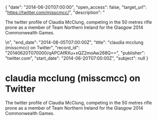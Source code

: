 {
  "date": "2014-06-20T07:00:00", 
  "open_access": false, 
  "target_url": "https://twitter.com/misscmcc/", 
  "description": "<p>The twitter profile of Claudia McClung, competing in the 50 metres rifle prone as a member of Team Northern Ireland for the Glasgow 2014 Commonwealth Games.</p>\n", 
  "end_date": "2014-08-05T07:00:00Z", 
  "title": "claudia mcclung (misscmcc) on Twitter", 
  "record_id": "20140620T070000/qAPCAfRXu+xQZ2moAw268Q==", 
  "publisher": "twitter.com", 
  "start_date": "2014-06-20T07:00:00Z", 
  "subject": null
}

# claudia mcclung (misscmcc) on Twitter

<p>The twitter profile of Claudia McClung, competing in the 50 metres rifle prone as a member of Team Northern Ireland for the Glasgow 2014 Commonwealth Games.</p>
